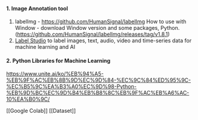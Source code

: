 #### 1. Image Annotation tool
1. labelImg - https://github.com/HumanSignal/labelImg
	 How to use with Window - download Window version and some packages, Python.  (https://github.com/HumanSignal/labelImg/releases/tag/v1.8.1)
2.  [Label Studio](https://github.com/heartexlabs/label-studio) to label images, text, audio, video and time-series data for machine learning and AI
#### 2. Python Libraries for Machine Learning
https://www.unite.ai/ko/%EB%94%A5-%EB%9F%AC%EB%8B%9D%EC%9D%84-%EC%9C%84%ED%95%9C-%EC%B5%9C%EA%B3%A0%EC%9D%98-Python-%EB%9D%BC%EC%9D%B4%EB%B8%8C%EB%9F%AC%EB%A6%AC-10%EA%B0%9C/


[[Google Colab]]
[[Dataset]]